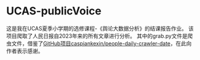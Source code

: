 # UCAS-publicVoice

这是我在UCAS夏季小学期的选修课程-《舆论大数据分析》的结课报告作业。
该项目爬取了人民日报自2023年来的所有文章进行分析。
其中的grab.py文件是爬虫文件，借鉴了[GitHub项目caspiankexin/people-daily-crawler-date](https://github.com/caspiankexin/people-daily-crawler-date)，在此向作者表示感谢。